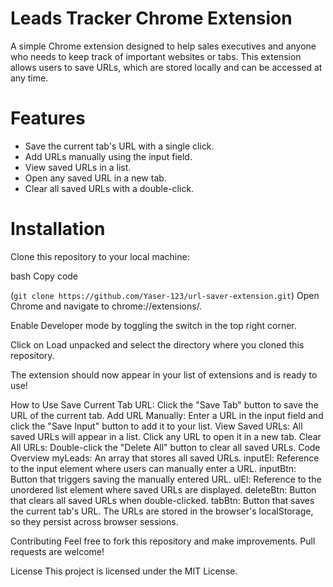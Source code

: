 # Leads Tracker Chrome Extension
A simple Chrome extension designed to help sales executives and anyone who needs to keep track of important websites or tabs. This extension allows users to save URLs, which are stored locally and can be accessed at any time.

# Features
- Save the current tab's URL with a single click.
- Add URLs manually using the input field.
- View saved URLs in a list.
- Open any saved URL in a new tab.
- Clear all saved URLs with a double-click.
# Installation
Clone this repository to your local machine:

bash
Copy code

(``` git clone https://github.com/Yaser-123/url-saver-extension.git ```)
Open Chrome and navigate to chrome://extensions/.

Enable Developer mode by toggling the switch in the top right corner.

Click on Load unpacked and select the directory where you cloned this repository.

The extension should now appear in your list of extensions and is ready to use!

How to Use
Save Current Tab URL: Click the "Save Tab" button to save the URL of the current tab.
Add URL Manually: Enter a URL in the input field and click the "Save Input" button to add it to your list.
View Saved URLs: All saved URLs will appear in a list. Click any URL to open it in a new tab.
Clear All URLs: Double-click the "Delete All" button to clear all saved URLs.
Code Overview
myLeads: An array that stores all saved URLs.
inputEl: Reference to the input element where users can manually enter a URL.
inputBtn: Button that triggers saving the manually entered URL.
ulEl: Reference to the unordered list element where saved URLs are displayed.
deleteBtn: Button that clears all saved URLs when double-clicked.
tabBtn: Button that saves the current tab's URL.
The URLs are stored in the browser's localStorage, so they persist across browser sessions.

Contributing
Feel free to fork this repository and make improvements. Pull requests are welcome!

License
This project is licensed under the MIT License.
